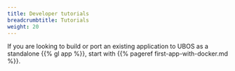 ```yaml
---
title: Developer tutorials
breadcrumbtitle: Tutorials
weight: 20
---
```


If you are looking to build or port an existing application to UBOS
as a standalone {{% gl app %}}, start with
{{% pageref first-app-with-docker.md %}}.
